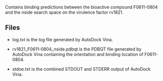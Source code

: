 Contains binding predictions between the bioactive compound F0611-0804 and the nside search space on the virulence factor rv1821.

## Files

- log.txt is the log file generated by AutoDock Vina.

- rv1821_F0611-0804_nside.pdbqt is the PDBQT file generated by AutoDock Vina containing the orientation and binding location of F0611-0804.

- stdoe.txt is the combined STDOUT and STDERR output of AutoDock Vina.

